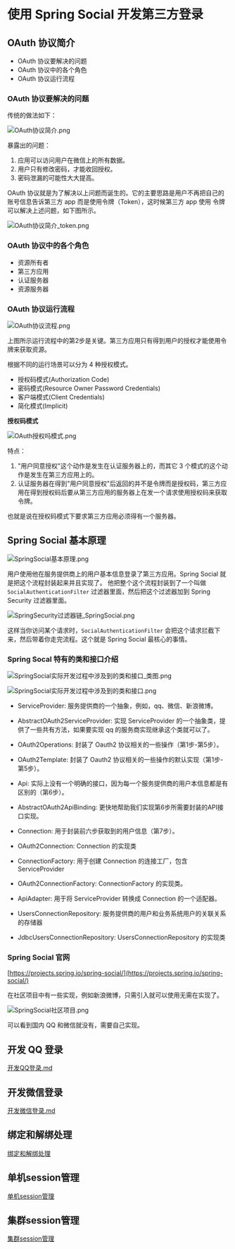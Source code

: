 # 使用 Spring Social 开发第三方登录

## OAuth 协议简介

- OAuth 协议要解决的问题
- OAuth 协议中的各个角色
- OAuth 协议运行流程

### OAuth 协议要解决的问题

传统的做法如下：

![OAuth协议简介.png](OAuth协议简介.png)

暴露出的问题：

1. 应用可以访问用户在微信上的所有数据。
2. 用户只有修改密码，才能收回授权。
3. 密码泄漏的可能性大大提高。

OAuth 协议就是为了解决以上问题而诞生的。它的主要思路是用户不再把自己的账号信息告诉第三方 app 而是使用令牌（Token），这时候第三方 app 使用
令牌可以解决上述问题，如下图所示。

![OAuth协议简介_token.png](OAuth协议简介_token.png)

### OAuth 协议中的各个角色

- 资源所有者
- 第三方应用
- 认证服务器
- 资源服务器

### OAuth 协议运行流程

![OAuth协议流程.png](OAuth协议流程.png)

上图所示运行流程中的第2步是关键。第三方应用只有得到用户的授权才能使用令牌来获取资源。

根据不同的运行场景可以分为 4 种授权模式。

- 授权码模式(Authorization Code)
- 密码模式(Resource Owner Password Credentials)
- 客户端模式(Client Credentials)
- 简化模式(Implicit)

**授权码模式**

![OAuth授权吗模式.png](OAuth授权吗模式.png)

特点：

1. "用户同意授权"这个动作是发生在认证服务器上的，而其它 3 个模式的这个动作是发生在第三方应用上的。
2. 认证服务器在得到"用户同意授权"后返回的并不是令牌而是授权码，第三方应用在得到授权码后要从第三方应用的服务器上在发一个请求使用授权码来获取令牌。

也就是说在授权码模式下要求第三方应用必须得有一个服务器。

## Spring Social 基本原理

![SpringSocial基本原理.png](SpringSocial基本原理.png)

用户使用他在服务提供商上的用户基本信息登录了第三方应用。Spring Social 就是把这个流程封装起来并且实现了。
他把整个这个流程封装到了一个叫做 `SocialAuthenticationFilter` 过滤器里面，然后把这个过滤器加到 Spring Security 过滤器里面。

![SpringSecurity过滤器链_SpringSocial.png](SpringSecurity过滤器链_SpringSocial.png)

这样当你访问某个请求时，`SocialAuthenticationFilter` 会把这个请求拦截下来，然后带着你走完流程。这个就是 Spring Social 最核心的事情。

### Spring Socal 特有的类和接口介绍

![SpringSocial实际开发过程中涉及到的类和接口_类图.png](SpringSocial实际开发过程中涉及到的类和接口_类图.png)

![SpringSocial实际开发过程中涉及到的类和接口.png](SpringSocial实际开发过程中涉及到的类和接口.png)

- ServiceProvider: 服务提供商的一个抽象，例如，qq、微信、新浪微博。
- AbstractOAuth2ServiceProvider: 实现 ServiceProvider 的一个抽象类，提供了一些共有方法，如果要实现 qq 的服务商实现继承这个类就可以了。

- OAuth2Operations: 封装了 Oauth2 协议相关的一些操作（第1步-第5步）。
- OAuth2Template: 封装了 Oauth2 协议相关的一些操作的默认实现（第1步-第5步）。

- Api: 实际上没有一个明确的接口，因为每一个服务提供商的用户本信息都是有区别的（第6步）。
- AbstractOAuth2ApiBinding: 更快地帮助我们实现第6步所需要封装的API接口实现。

- Connection: 用于封装前六步获取到的用户信息（第7步）。
- OAuth2Connection: Connection 的实现类 
- ConnectionFactory: 用于创建 Connection 的连接工厂，包含 ServiceProvider
- OAuth2ConnectionFactory: ConnectionFactory 的实现类。
- ApiAdapter: 用于将 ServiceProvider 转换成 Connection 的一个适配器。

- UsersConnectionRepository: 服务提供商的用户和业务系统用户的关联关系的存储器
- JdbcUsersConnectionRepository: UsersConnectionRepository 的实现类

### Spring Social 官网

[https://projects.spring.io/spring-social/](https://projects.spring.io/spring-social/)

在社区项目中有一些实现，例如新浪微博，只需引入就可以使用无需在实现了。

![SpringSocial社区项目.png](SpringSocial社区项目.png)

可以看到国内 QQ 和微信就没有，需要自己实现。

## 开发 QQ 登录

[开发QQ登录.md](开发QQ登录.md)

## 开发微信登录

[开发微信登录.md](开发微信登录.md)

## 绑定和解绑处理

[绑定和解绑处理](绑定和解绑处理.md)

## 单机session管理

[单机session管理](单机session管理.md)

## 集群session管理

[集群session管理](集群session管理.md)




